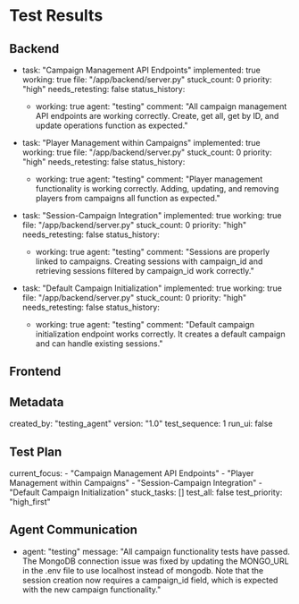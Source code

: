 
# Test Results

## Backend

- task: "Campaign Management API Endpoints"
  implemented: true
  working: true
  file: "/app/backend/server.py"
  stuck_count: 0
  priority: "high"
  needs_retesting: false
  status_history:
    - working: true
      agent: "testing"
      comment: "All campaign management API endpoints are working correctly. Create, get all, get by ID, and update operations function as expected."

- task: "Player Management within Campaigns"
  implemented: true
  working: true
  file: "/app/backend/server.py"
  stuck_count: 0
  priority: "high"
  needs_retesting: false
  status_history:
    - working: true
      agent: "testing"
      comment: "Player management functionality is working correctly. Adding, updating, and removing players from campaigns all function as expected."

- task: "Session-Campaign Integration"
  implemented: true
  working: true
  file: "/app/backend/server.py"
  stuck_count: 0
  priority: "high"
  needs_retesting: false
  status_history:
    - working: true
      agent: "testing"
      comment: "Sessions are properly linked to campaigns. Creating sessions with campaign_id and retrieving sessions filtered by campaign_id work correctly."

- task: "Default Campaign Initialization"
  implemented: true
  working: true
  file: "/app/backend/server.py"
  stuck_count: 0
  priority: "high"
  needs_retesting: false
  status_history:
    - working: true
      agent: "testing"
      comment: "Default campaign initialization endpoint works correctly. It creates a default campaign and can handle existing sessions."

## Frontend

## Metadata
  created_by: "testing_agent"
  version: "1.0"
  test_sequence: 1
  run_ui: false

## Test Plan
  current_focus:
    - "Campaign Management API Endpoints"
    - "Player Management within Campaigns"
    - "Session-Campaign Integration"
    - "Default Campaign Initialization"
  stuck_tasks: []
  test_all: false
  test_priority: "high_first"

## Agent Communication
  - agent: "testing"
    message: "All campaign functionality tests have passed. The MongoDB connection issue was fixed by updating the MONGO_URL in the .env file to use localhost instead of mongodb. Note that the session creation now requires a campaign_id field, which is expected with the new campaign functionality."
